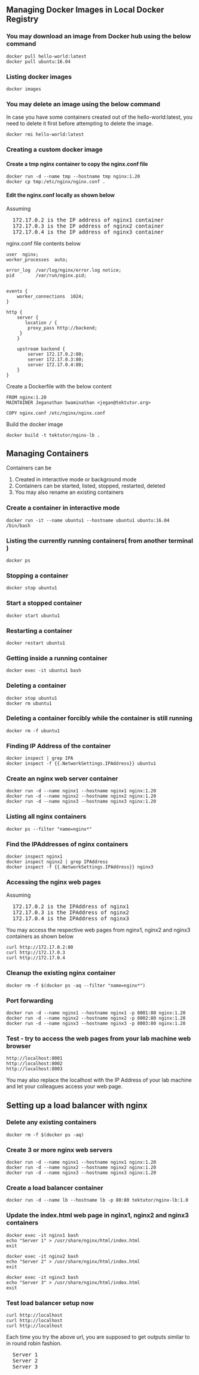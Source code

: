 ## Managing Docker Images in Local Docker Registry

### You may download an image from Docker hub using the below command
```
docker pull hello-world:latest
docker pull ubuntu:16.04
```

### Listing docker images
```
docker images
```

### You may delete an image using the below command
In case you have some containers created out of the hello-world:latest, you need to delete it first before attempting to delete
the image.
```
docker rmi hello-world:latest
```

### Creating a custom docker image

#### Create a tmp nginx container to copy the nginx.conf file
```
docker run -d --name tmp --hostname tmp nginx:1.20
docker cp tmp:/etc/nginx/nginx.conf .
```

#### Edit the nginx.conf locally as shown below
Assuming 
<pre>
  172.17.0.2 is the IP address of nginx1 container
  172.17.0.3 is the IP address of nginx2 container
  172.17.0.4 is the IP address of nginx3 container  
</pre>

nginx.conf file contents below
```
user  nginx;
worker_processes  auto;

error_log  /var/log/nginx/error.log notice;
pid        /var/run/nginx.pid;


events {
    worker_connections  1024;
}

http {
    server {
       location / {
		proxy_pass http://backend;
     }
    }

    upstream backend {
        server 172.17.0.2:80; 
        server 172.17.0.3:80;
        server 172.17.0.4:80;
    }
}
```

Create a Dockerfile with the below content

```
FROM nginx:1.20
MAINTAINER Jeganathan Swaminathan <jegan@tektutor.org>

COPY nginx.conf /etc/nginx/nginx.conf
```

Build the docker image
```
docker build -t tektutor/nginx-lb .
```

## Managing Containers
Containers can be 
  1. Created in interactive mode or background mode
  2. Containers can be started, listed, stopped, restarted, deleted
  3. You may also rename an existing containers

### Create a container in interactive mode
```
docker run -it --name ubuntu1 --hostname ubuntu1 ubuntu:16.04 /bin/bash
````

### Listing the currently running containers( from another terminal )
```
docker ps
```

### Stopping a container
```
docker stop ubuntu1
```

### Start a stopped container
```
docker start ubuntu1
```

### Restarting a container
```
docker restart ubuntu1
```

### Getting inside a running container
```
docker exec -it ubuntu1 bash
```

### Deleting a container
```
docker stop ubuntu1
docker rm ubuntu1
```

### Deleting a container forcibly while the container is still running
```
docker rm -f ubuntu1
```

### Finding IP Address of the container
```
docker inspect | grep IPA
docker inspect -f {{.NetworkSettings.IPAddress}} ubuntu1
```

### Create an nginx web server container
```
docker run -d --name nginx1 --hostname nginx1 nginx:1.20
docker run -d --name nginx2 --hostname nginx2 nginx:1.20
docker run -d --name nginx3 --hostname nginx3 nginx:1.20
```

### Listing all nginx containers
```
docker ps --filter "name=nginx*"
```

### Find the IPAddresses of nginx containers
```
docker inspect nginx1
docker inspect nginx2 | grep IPAddress
docker inspect -f {{.NetworkSettings.IPAddress}} nginx3
```
### Accessing the nginx web pages
Assuming
<pre>
  172.17.0.2 is the IPAddress of nginx1
  172.17.0.3 is the IPAddress of nginx2
  172.17.0.4 is the IPAddress of nginx3
</pre>

You may access the respective web pages from nginx1, nginx2 and nginx3 containers as shown below
```
curl http://172.17.0.2:80
curl http://172.17.0.3
curl http://172.17.0.4
```

### Cleanup the existing nginx container
```
docker rm -f $(docker ps -aq --filter "name=nginx*")
```

### Port forwarding
```
docker run -d --name nginx1 --hostname nginx1 -p 8001:80 nginx:1.20 
docker run -d --name nginx2 --hostname nginx2 -p 8002:80 nginx:1.20 
docker run -d --name nginx3 --hostname nginx3 -p 8003:80 nginx:1.20 
```

### Test - try to access the web pages from your lab machine web browser
```
http://localhost:8001
http://localhost:8002
http://localhost:8003
```
You may also replace the localhost with the IP Address of your lab machine and let your colleagues access your web page.

## Setting up a load balancer with nginx

### Delete any existing containers
```
docker rm -f $(docker ps -aq)
```

### Create 3 or more nginx web servers
```
docker run -d --name nginx1 --hostname nginx1 nginx:1.20
docker run -d --name nginx2 --hostname nginx2 nginx:1.20
docker run -d --name nginx3 --hostname nginx3 nginx:1.20
```

### Create a load balancer container
```
docker run -d --name lb --hostname lb -p 80:80 tektutor/nginx-lb:1.0
```

### Update the index.html web page in nginx1, nginx2 and nginx3 containers
```
docker exec -it nginx1 bash
echo "Server 1" > /usr/share/nginx/html/index.html
exit

docker exec -it nginx2 bash
echo "Server 2" > /usr/share/nginx/html/index.html
exit

docker exec -it nginx3 bash
echo "Server 3" > /usr/share/nginx/html/index.html
exit
```

### Test load balancer setup now
```
curl http://localhost
curl http://localhost
curl http://localhost
```
Each time you try the above url, you are supposed to get outputs similar to in round robin fashion. 
<pre>
  Server 1
  Server 2 
  Server 3
</pre>
